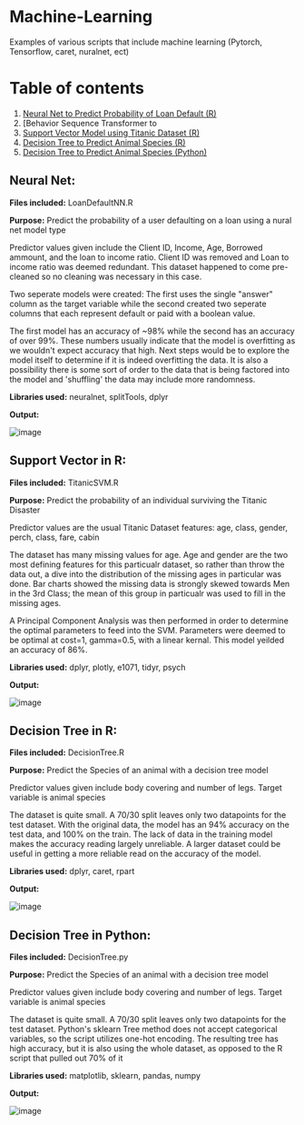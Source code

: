 # Machine-Learning
Examples of various scripts that include machine learning (Pytorch, Tensorflow, caret, nuralnet, ect)


# Table of contents
1. [Neural Net to Predict Probability of Loan Default (R)](#loanNNR)
2. [Behavior Sequence Transformer to 
3. [Support Vector Model using Titanic Dataset (R)](#svmR)
4. [Decision Tree to Predict Animal Species (R)](#decTreeR)
5. [Decision Tree to Predict Animal Species (Python)](#decTreePy)


## **Neural Net:**<a name="loanNNR"></a>

**Files included:** LoanDefaultNN.R

**Purpose:** Predict the probability of a user defaulting on a loan using a nural net model type

Predictor values given include the Client ID, Income, Age, Borrowed ammount, and the loan to income ratio. Client ID was removed and Loan to income ratio was deemed redundant. This dataset happened to come pre-cleaned so no cleaning was necessary in this case.

Two seperate models were created: The first uses the single "answer" column as the target variable while the second created two seperate columns that each represent default or paid with a boolean value. 

The first model has an accuracy of ~98% while the second has an accuracy of over 99%. These numbers usually indicate that the model is overfitting as we wouldn't expect accuracy that high. Next steps would be to explore the model itself to determine if it is indeed overfitting the data. It is also a possibility there is some sort of order to the data that is being factored into the model and 'shuffling' the data may include more randomness.


**Libraries used:** neuralnet, splitTools, dplyr

**Output:** 

![image](https://github.com/PlaidDragon/Machine-Learning/assets/135033377/1b920e68-3d06-4e74-984f-b7cd82520c97)



## **Support Vector in R:**<a name="svmR"></a>

**Files included:** TitanicSVM.R

**Purpose:** Predict the probability of an individual surviving the Titanic Disaster

Predictor values are the usual Titanic Dataset features: age, class, gender, perch, class, fare, cabin

The dataset has many missing values for age. Age and gender are the two most defining features for this particualr dataset, so rather than throw the data out, a dive into the distribution of the missing ages in particular was done. Bar charts showed the missing data is strongly skewed towards Men in the 3rd Class; the mean of this group in particualr was used to fill in the missing ages. 

A Principal Component Analysis was then performed in order to determine the optimal parameters to feed into the SVM. Parameters were deemed to be optimal at cost=1, gamma=0.5, with a linear kernal. This model yeilded an accuracy of 86%.


**Libraries used:** dplyr, plotly, e1071, tidyr, psych

**Output:** 

![image](https://github.com/PlaidDragon/Machine-Learning/assets/135033377/8ae872ba-c0f9-4511-8795-53f16ab556e6)




## **Decision Tree in R:**<a name="decTreeR"></a>

**Files included:** DecisionTree.R

**Purpose:** Predict the Species of an animal with a decision tree model

Predictor values given include body covering and number of legs. Target variable is animal species

The dataset is quite small. A 70/30 split leaves only two datapoints for the test dataset. With the original data, the model has an 94% accuracy on the test data, and 100% on the train. The lack of data in the training model makes the accuracy reading largely unreliable. A larger dataset could be useful in getting a more reliable read on the accuracy of the model. 


**Libraries used:** dplyr, caret, rpart

**Output:** 

![image](https://github.com/PlaidDragon/Machine-Learning/assets/135033377/efa36314-6eb3-46f3-ac33-f7a9be9600c1)



## **Decision Tree in Python:**<a name="decTreePy"></a>

**Files included:** DecisionTree.py

**Purpose:** Predict the Species of an animal with a decision tree model

Predictor values given include body covering and number of legs. Target variable is animal species

The dataset is quite small. A 70/30 split leaves only two datapoints for the test dataset. Python's sklearn Tree method does not accept categorical variables, so the script utilizes one-hot encoding. The resulting tree has high accuracy, but it is also using the whole dataset, as opposed to the R script that pulled out 70% of it


**Libraries used:** matplotlib, sklearn, pandas, numpy

**Output:** 

![image](https://github.com/PlaidDragon/Machine-Learning/assets/135033377/524e7f18-e354-4cf9-a920-db75cbcc9c65)

